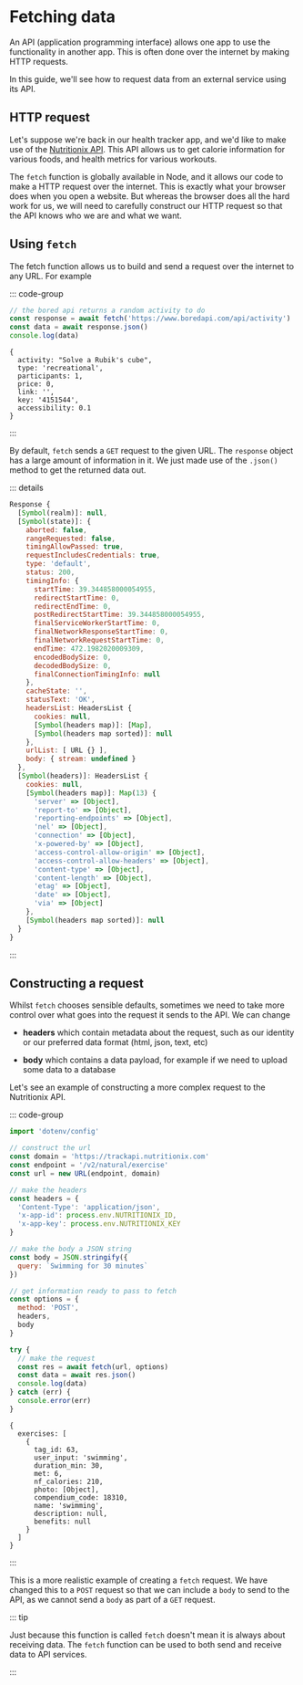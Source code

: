 # Fetching data

An API (application programming interface) allows one app to use the
functionality in another app. This is often done over the internet by making
HTTP requests.

In this guide, we'll see how to request data from an external service using its
API.

## HTTP request

Let's suppose we're back in our health tracker app, and we'd like to make use of
the
[Nutritionix API](https://developer.syndigo.com/cxh/docs/nutritionix-api-guide).
This API allows us to get calorie information for various foods, and health
metrics for various workouts.

The `fetch` function is globally available in Node, and it allows our code to
make a HTTP request over the internet. This is exactly what your browser does
when you open a website. But whereas the browser does all the hard work for us,
we will need to carefully construct our HTTP request so that the API knows who
we are and what we want.

## Using `fetch`

The fetch function allows us to build and send a request over the internet to
any URL. For example

::: code-group

```js
// the bored api returns a random activity to do
const response = await fetch('https://www.boredapi.com/api/activity')
const data = await response.json()
console.log(data)
```

```console [output]
{
  activity: "Solve a Rubik's cube",
  type: 'recreational',
  participants: 1,
  price: 0,
  link: '',
  key: '4151544',
  accessibility: 0.1
}
```

:::

By default, `fetch` sends a `GET` request to the given URL. The `response`
object has a large amount of information in it. We just made use of the
`.json()` method to get the returned data out.

::: details

```js
Response {
  [Symbol(realm)]: null,
  [Symbol(state)]: {
    aborted: false,
    rangeRequested: false,
    timingAllowPassed: true,
    requestIncludesCredentials: true,
    type: 'default',
    status: 200,
    timingInfo: {
      startTime: 39.344858000054955,
      redirectStartTime: 0,
      redirectEndTime: 0,
      postRedirectStartTime: 39.344858000054955,
      finalServiceWorkerStartTime: 0,
      finalNetworkResponseStartTime: 0,
      finalNetworkRequestStartTime: 0,
      endTime: 472.1982020009309,
      encodedBodySize: 0,
      decodedBodySize: 0,
      finalConnectionTimingInfo: null
    },
    cacheState: '',
    statusText: 'OK',
    headersList: HeadersList {
      cookies: null,
      [Symbol(headers map)]: [Map],
      [Symbol(headers map sorted)]: null
    },
    urlList: [ URL {} ],
    body: { stream: undefined }
  },
  [Symbol(headers)]: HeadersList {
    cookies: null,
    [Symbol(headers map)]: Map(13) {
      'server' => [Object],
      'report-to' => [Object],
      'reporting-endpoints' => [Object],
      'nel' => [Object],
      'connection' => [Object],
      'x-powered-by' => [Object],
      'access-control-allow-origin' => [Object],
      'access-control-allow-headers' => [Object],
      'content-type' => [Object],
      'content-length' => [Object],
      'etag' => [Object],
      'date' => [Object],
      'via' => [Object]
    },
    [Symbol(headers map sorted)]: null
  }
}
```

:::

## Constructing a request

Whilst `fetch` chooses sensible defaults, sometimes we need to take more control
over what goes into the request it sends to the API. We can change

- **headers** which contain metadata about the request, such as our identity or
  our preferred data format (html, json, text, etc)

- **body** which contains a data payload, for example if we need to upload some
  data to a database

Let's see an example of constructing a more complex request to the Nutritionix
API.

::: code-group

```js
import 'dotenv/config'

// construct the url
const domain = 'https://trackapi.nutritionix.com'
const endpoint = '/v2/natural/exercise'
const url = new URL(endpoint, domain)

// make the headers
const headers = {
  'Content-Type': 'application/json',
  'x-app-id': process.env.NUTRITIONIX_ID,
  'x-app-key': process.env.NUTRITIONIX_KEY
}

// make the body a JSON string
const body = JSON.stringify({
  query: `Swimming for 30 minutes`
})

// get information ready to pass to fetch
const options = {
  method: 'POST',
  headers,
  body
}

try {
  // make the request
  const res = await fetch(url, options)
  const data = await res.json()
  console.log(data)
} catch (err) {
  console.error(err)
}
```

```console [output]
{
  exercises: [
    {
      tag_id: 63,
      user_input: 'swimming',
      duration_min: 30,
      met: 6,
      nf_calories: 210,
      photo: [Object],
      compendium_code: 18310,
      name: 'swimming',
      description: null,
      benefits: null
    }
  ]
}
```

:::

This is a more realistic example of creating a `fetch` request. We have changed
this to a `POST` request so that we can include a `body` to send to the API, as
we cannot send a `body` as part of a `GET` request.

::: tip

Just because this function is called `fetch` doesn't mean it is always about
receiving data. The `fetch` function can be used to both send and receive data
to API services.

:::
